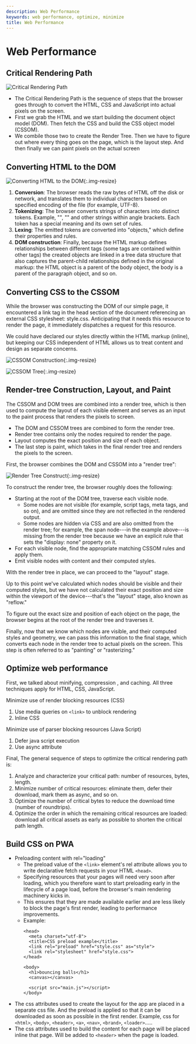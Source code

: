 ```yaml
---
description: Web Performance
keywords: web performance, optimize, minimize
title: Web Performance
---
```


# Web Performance

## Critical Rendering Path

![Critical Rendering Path](/product-development-process/images/critical-rendering-path.png)

- The Critical Rendering Path is the sequence of steps that the browser goes through to convert the HTML, CSS and JavaScript into actual pixels on the screen.
- First we grab the HTML and we start building the document object model (DOM). Then fetch the CSS and build the CSS object model (CSSOM).
- We combile those two to create the Render Tree. Then we have to figure out where every thing goes on the page, which is the layout step. And then finally we can paint pixels on the actual screen

## Converting HTML to the DOM

![Converting HTML to the DOM](/product-development-process/images/converting-html-to-the-dom.png){:.img-resize}

1. **Conversion**: The browser reads the raw bytes of HTML off the disk or network, and translates them to individual characters based on specified encoding of the file (for example, UTF-8).
2. **Tokenizing**: The browser converts strings of characters into distinct tokens. Example, "<html>", "<body>" and other strings within angle brackets. Each token has a special meaning and its own set of rules.
3. **Lexing**: The emitted tokens are converted into "objects," which define their properties and rules.
4. **DOM construction**: Finally, because the HTML markup defines relationships between different tags (some tags are contained within other tags) the created objects are linked in a tree data structure that also captures the parent-child relationships defined in the original markup: the HTML object is a parent of the body object, the body is a parent of the paragraph object, and so on.

## Converting CSS to the CSSOM

While the browser was constructing the DOM of our simple page, it encountered a link tag in the head section of the document referencing an external CSS stylesheet: style.css. Anticipating that it needs this resource to render the page, it immediately dispatches a request for this resource.

We could have declared our styles directly within the HTML markup (inline), but keeping our CSS independent of HTML allows us to treat content and design as separate concerns.

![CSSOM Construction](/product-development-process/images/cssom-construction.png){:.img-resize}

![CSSOM Tree](/product-development-process/images/cssom-tree.png){:.img-resize}

## Render-tree Construction, Layout, and Paint

The CSSOM and DOM trees are combined into a render tree, which is then used to compute the layout of each visible element and serves as an input to the paint process that renders the pixels to screen. 

- The DOM and CSSOM trees are combined to form the render tree.
- Render tree contains only the nodes required to render the page.
- Layout computes the exact position and size of each object.
- The last step is paint, which takes in the final render tree and renders the pixels to the screen.

First, the browser combines the DOM and CSSOM into a "render tree":

![Render Tree Construct](/product-development-process/images/render-tree-construction.png){:.img-resize}

To construct the render tree, the browser roughly does the following:
  - Starting at the root of the DOM tree, traverse each visible node.
    - Some nodes are not visible (for example, script tags, meta tags, and so on), and are omitted since they are not reflected in the rendered output.
    - Some nodes are hidden via CSS and are also omitted from the render tree; for example, the span node---in the example above---is missing from the render tree because we have an explicit rule that sets the "display: none" property on it.
  - For each visible node, find the appropriate matching CSSOM rules and apply them.
  - Emit visible nodes with content and their computed styles.

With the render tree in place, we can proceed to the "layout" stage.

Up to this point we've calculated which nodes should be visible and their computed styles, but we have not calculated their exact position and size within the viewport of the device---that's the "layout" stage, also known as "reflow."

To figure out the exact size and position of each object on the page, the browser begins at the root of the render tree and traverses it.

Finally, now that we know which nodes are visible, and their computed styles and geometry, we can pass this information to the final stage, which converts each node in the render tree to actual pixels on the screen. This step is often referred to as "painting" or "rasterizing."

## Optimize web performance

First, we talked about minifying, compression , and caching. All three techniques apply for HTML, CSS, JavaScript.

Minimize use of render blocking resources (CSS)
  1. Use media queries on `<link>` to unblock rendering
  2. Inline CSS

Minimize use of parser blocking resources (Java Script)
  1. Defer java script execution
  2. Use async attribute

Final, The general sequence of steps to optimize the critical rendering path is:
  1. Analyze and characterize your critical path: number of resources, bytes, length.
  2. Minimize number of critical resources: eliminate them, defer their download, mark them as async, and so on.
  3. Optimize the number of critical bytes to reduce the download time (number of roundtrips).
  4. Optimize the order in which the remaining critical resources are loaded: download all critical assets as early as possible to shorten the critical path length.

## Build CSS on PWA

  - Preloading content with rel="loading"
    - The preload value of the `<link>` element's rel attribute allows you to write declarative fetch requests in your HTML `<head>`.
    - Specifying resources that your pages will need very soon after loading, which you therefore want to start preloading early in the lifecycle of a page load, before the browser's main rendering machinery kicks in.
    - This ensures that they are made available earlier and are less likely to block the page's first render, leading to performance improvements.
    - Example:
        ```
        <head>
          <meta charset="utf-8">
          <title>CSS preload example</title>
          <link rel="preload" href="style.css" as="style">
          <link rel="stylesheet" href="style.css">
        </head>

        <body>
          <h1>bouncing balls</h1>
          <canvas></canvas>

          <script src="main.js"></script>
        </body>
        ```
  - The css attributes used to create the layout for the app are placed in a separate css file. And the preload is applied so that it can be downloaded as soon as possible in the first render. Example, css for `<html>`, `<body>`, `<header>`, `<a>`, `<nav>`, `<brand>`, `<loader>`.....
  - The css attributes used to build the content for each page will be placed inline that page. Will be added to `<header>` when the page is loaded.


